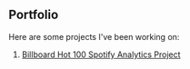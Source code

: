 ## Portfolio
Here are some projects I've been working on: 
 1. [Billboard Hot 100 Spotify Analytics Project](https://mrrufs.github.io/Hot_100)

